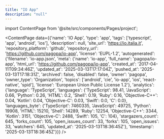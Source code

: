 ```yaml
---
title: "IO App"
description: "null"
---
```

import ContentPage from '@site/src/components/Pages/project';

<ContentPage
    data={{'name': 'IO App', 'type': 'app', 'tags': ['typescript', 'app', 'android', 'ios'], 'description': null, 'site_url': 'https://io.italia.it', 'repository_platform': 'github', 'repository_url': 'https://github.com/pagopa/io-app', 'license': 'EUPL-1.2', 'autogenerated': {'filename': 'io-app.json', 'meta': {'name': 'io-app', 'full_name': 'pagopa/io-app', 'html_url': 'https://github.com/pagopa/io-app', 'created_at': '2017-04-11T09:34:46Z', 'updated_at': '2025-03-13T17:17:04Z', 'pushed_at': '2025-03-13T17:18:31Z', 'archived': false, 'disabled': false, 'owner': 'pagopa', 'owner_type': 'Organization', 'topics': ['android', 'cie', 'io-app', 'ios', 'react-native', 'spid'], 'license': 'European Union Public License 1.2'}, 'analytics': {'language': 'TypeScript', 'languages': {'TypeScript': 98.41, 'JavaScript': 0.66, 'Python': 0.26, 'HTML': 0.2, 'Shell': 0.19, 'Ruby': 0.16, 'Objective-C++': 0.04, 'Kotlin': 0.04, 'Objective-C': 0.03, 'Swift': 0.0, 'C': 0.0}, 'languages_byte': {'TypeScript': 7460335, 'JavaScript': 49725, 'Python': 19908, 'HTML': 15210, 'Shell': 14289, 'Ruby': 12254, 'Objective-C++': 3344, 'Kotlin': 3151, 'Objective-C': 2488, 'Swift': 105, 'C': 104}, 'stargazers_count': 645, 'forks_count': 105, 'open_issues_count': 33, 'forks': 105, 'open_issues': 33, 'watchers': 645, 'updated_at': '2025-03-13T18:36:45Z'}, 'timestamp': '2025-03-13T18:36:45Z'}}}
/>
